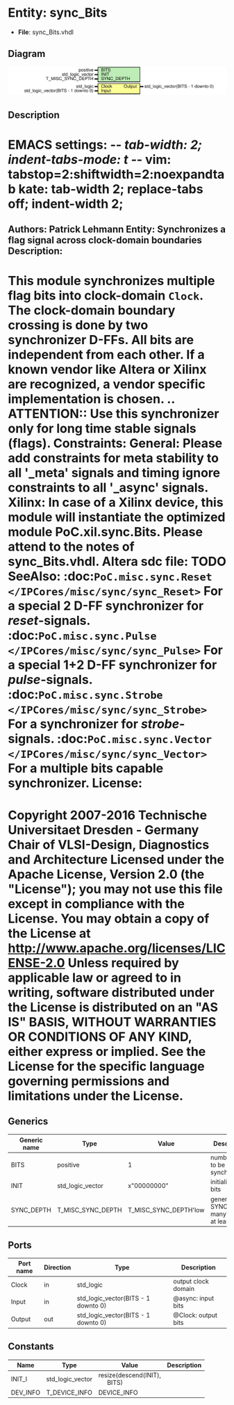 # Entity: sync_Bits

- **File**: sync_Bits.vhdl
## Diagram

![Diagram](sync_Bits.svg "Diagram")
## Description

EMACS settings: -*-  tab-width: 2; indent-tabs-mode: t -*-
vim: tabstop=2:shiftwidth=2:noexpandtab
kate: tab-width 2; replace-tabs off; indent-width 2;
=============================================================================
Authors:         Patrick Lehmann
Entity:          Synchronizes a flag signal across clock-domain boundaries
Description:
-------------------------------------
This module synchronizes multiple flag bits into clock-domain ``Clock``.
The clock-domain boundary crossing is done by two synchronizer D-FFs. All
bits are independent from each other. If a known vendor like Altera or Xilinx
are recognized, a vendor specific implementation is chosen.
.. ATTENTION::
   Use this synchronizer only for long time stable signals (flags).
Constraints:
  General:
    Please add constraints for meta stability to all '_meta' signals and
    timing ignore constraints to all '_async' signals.
  Xilinx:
    In case of a Xilinx device, this module will instantiate the optimized
    module PoC.xil.sync.Bits. Please attend to the notes of sync_Bits.vhdl.
  Altera sdc file:
    TODO
SeeAlso:
:doc:`PoC.misc.sync.Reset </IPCores/misc/sync/sync_Reset>`
  For a special 2 D-FF synchronizer for *reset*-signals.
:doc:`PoC.misc.sync.Pulse </IPCores/misc/sync/sync_Pulse>`
  For a special 1+2 D-FF synchronizer for *pulse*-signals.
:doc:`PoC.misc.sync.Strobe </IPCores/misc/sync/sync_Strobe>`
  For a synchronizer for *strobe*-signals.
:doc:`PoC.misc.sync.Vector </IPCores/misc/sync/sync_Vector>`
  For a multiple bits capable synchronizer.
License:
=============================================================================
Copyright 2007-2016 Technische Universitaet Dresden - Germany
                    Chair of VLSI-Design, Diagnostics and Architecture
Licensed under the Apache License, Version 2.0 (the "License");
you may not use this file except in compliance with the License.
You may obtain a copy of the License at
   http://www.apache.org/licenses/LICENSE-2.0
Unless required by applicable law or agreed to in writing, software
distributed under the License is distributed on an "AS IS" BASIS,
WITHOUT WARRANTIES OR CONDITIONS OF ANY KIND, either express or implied.
See the License for the specific language governing permissions and
limitations under the License.
=============================================================================
## Generics

| Generic name | Type              | Value                 | Description                                 |
| ------------ | ----------------- | --------------------- | ------------------------------------------- |
| BITS         | positive          | 1                     | number of bit to be synchronized            |
| INIT         | std_logic_vector  | x"00000000"           | initialization bits                         |
| SYNC_DEPTH   | T_MISC_SYNC_DEPTH | T_MISC_SYNC_DEPTH'low | generate SYNC_DEPTH many stages, at least 2 |
## Ports

| Port name | Direction | Type                                | Description                  |
| --------- | --------- | ----------------------------------- | ---------------------------- |
| Clock     | in        | std_logic                           | <Clock>  output clock domain |
| Input     | in        | std_logic_vector(BITS - 1 downto 0) | @async:  input bits          |
| Output    | out       | std_logic_vector(BITS - 1 downto 0) | @Clock:  output bits         |
## Constants

| Name     | Type             | Value                                                            | Description |
| -------- | ---------------- | ---------------------------------------------------------------- | ----------- |
| INIT_I   | std_logic_vector |  resize(descend(INIT),<br><span style="padding-left:20px"> BITS) |             |
| DEV_INFO | T_DEVICE_INFO    |  DEVICE_INFO                                                     |             |
